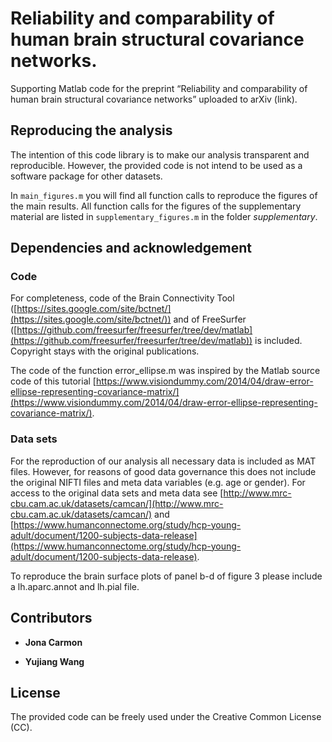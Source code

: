 # Reliability and comparability of human brain structural covariance networks.

Supporting Matlab code for the preprint “Reliability and comparability of human brain structural covariance networks” uploaded to arXiv (link).


## Reproducing the analysis

The intention of this code library is to make our analysis transparent and reproducible. However, the provided code is not intend to be used as a software package for other datasets.

In `main_figures.m` you will find all function calls to reproduce the figures of the main results. All function calls for the figures of the supplementary material are listed in `supplementary_figures.m` in the folder *supplementary*.


## Dependencies and acknowledgement

### Code

For completeness, code of the Brain Connectivity Tool ([https://sites.google.com/site/bctnet/](https://sites.google.com/site/bctnet/)) and of FreeSurfer ([https://github.com/freesurfer/freesurfer/tree/dev/matlab](https://github.com/freesurfer/freesurfer/tree/dev/matlab)) is included. Copyright stays with the original publications.

The code of the function error_ellipse.m was inspired by the Matlab source code of this tutorial [https://www.visiondummy.com/2014/04/draw-error-ellipse-representing-covariance-matrix/](https://www.visiondummy.com/2014/04/draw-error-ellipse-representing-covariance-matrix/).

### Data sets

For the reproduction of our analysis all necessary data is included as MAT files. However, for reasons of good data governance this does not include the original NIFTI files and meta data variables (e.g. age or gender). For access to the original data sets and meta data see [http://www.mrc-cbu.cam.ac.uk/datasets/camcan/](http://www.mrc-cbu.cam.ac.uk/datasets/camcan/) and [https://www.humanconnectome.org/study/hcp-young-adult/document/1200-subjects-data-release](https://www.humanconnectome.org/study/hcp-young-adult/document/1200-subjects-data-release).

To reproduce the brain surface plots of panel b-d of figure 3 please include a lh.aparc.annot and lh.pial file.


## Contributors

* **Jona Carmon**

* **Yujiang Wang**


## License

The provided code can be freely used under the Creative Common License (CC).